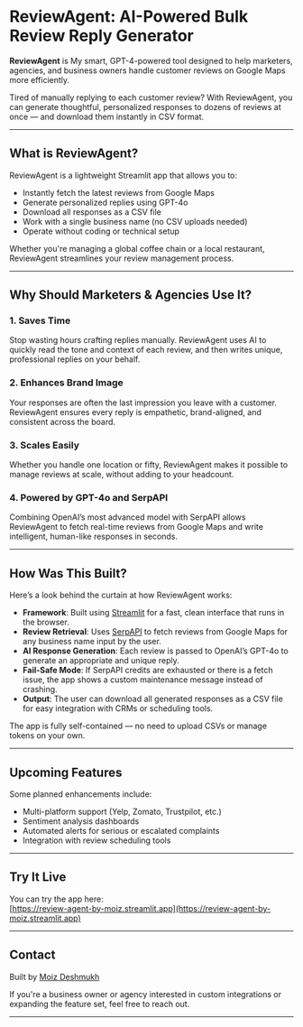 # ReviewAgent: AI-Powered Bulk Review Reply Generator

**ReviewAgent** is My smart, GPT-4-powered tool designed to help marketers, agencies, and business owners handle customer reviews on Google Maps more efficiently. 

Tired of manually replying to each customer review? With ReviewAgent, you can generate thoughtful, personalized responses to dozens of reviews at once — and download them instantly in CSV format.

---

## What is ReviewAgent?

ReviewAgent is a lightweight Streamlit app that allows you to:

- Instantly fetch the latest reviews from Google Maps
- Generate personalized replies using GPT-4o
- Download all responses as a CSV file
- Work with a single business name (no CSV uploads needed)
- Operate without coding or technical setup

Whether you're managing a global coffee chain or a local restaurant, ReviewAgent streamlines your review management process.

---

## Why Should Marketers & Agencies Use It?

### 1. Saves Time
Stop wasting hours crafting replies manually. ReviewAgent uses AI to quickly read the tone and context of each review, and then writes unique, professional replies on your behalf.

### 2. Enhances Brand Image
Your responses are often the last impression you leave with a customer. ReviewAgent ensures every reply is empathetic, brand-aligned, and consistent across the board.

### 3. Scales Easily
Whether you handle one location or fifty, ReviewAgent makes it possible to manage reviews at scale, without adding to your headcount.

### 4. Powered by GPT-4o and SerpAPI
Combining OpenAI’s most advanced model with SerpAPI allows ReviewAgent to fetch real-time reviews from Google Maps and write intelligent, human-like responses in seconds.

---

## How Was This Built?

Here’s a look behind the curtain at how ReviewAgent works:

- **Framework**: Built using [Streamlit](https://streamlit.io/) for a fast, clean interface that runs in the browser.
- **Review Retrieval**: Uses [SerpAPI](https://serpapi.com/) to fetch reviews from Google Maps for any business name input by the user.
- **AI Response Generation**: Each review is passed to OpenAI’s GPT-4o to generate an appropriate and unique reply.
- **Fail-Safe Mode**: If SerpAPI credits are exhausted or there is a fetch issue, the app shows a custom maintenance message instead of crashing.
- **Output**: The user can download all generated responses as a CSV file for easy integration with CRMs or scheduling tools.

The app is fully self-contained — no need to upload CSVs or manage tokens on your own.

---

## Upcoming Features

Some planned enhancements include:

- Multi-platform support (Yelp, Zomato, Trustpilot, etc.)
- Sentiment analysis dashboards
- Automated alerts for serious or escalated complaints
- Integration with review scheduling tools

---

## Try It Live

You can try the app here:  
[https://review-agent-by-moiz.streamlit.app](https://review-agent-by-moiz.streamlit.app)

---

## Contact

Built by [Moiz Deshmukh](mailto:deshmukhmoiz3@gmail.com)

If you're a business owner or agency interested in custom integrations or expanding the feature set, feel free to reach out.

---

